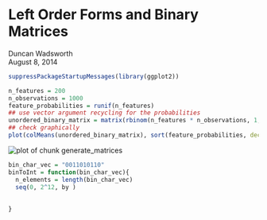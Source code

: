 # Left Order Forms and Binary Matrices
Duncan Wadsworth  
August 8, 2014  


```r
suppressPackageStartupMessages(library(ggplot2))
```


```r
n_features = 200
n_observations = 1000
feature_probabilities = runif(n_features)
## use vector argument recycling for the probabilities
unordered_binary_matrix = matrix(rbinom(n_features * n_observations, 1, prob = sort(feature_probabilities, decreasing = T)), nrow = n_observations, byrow = T)
## check graphically
plot(colMeans(unordered_binary_matrix), sort(feature_probabilities, decreasing = T))
```

![plot of chunk generate_matrices](./lof-binary-matrices_files/figure-html/generate_matrices.png) 


```r
bin_char_vec = "0011010110"
binToInt = function(bin_char_vec){
  n_elements = length(bin_char_vec)
  seq(0, 2^12, by )
  
  
}
```
